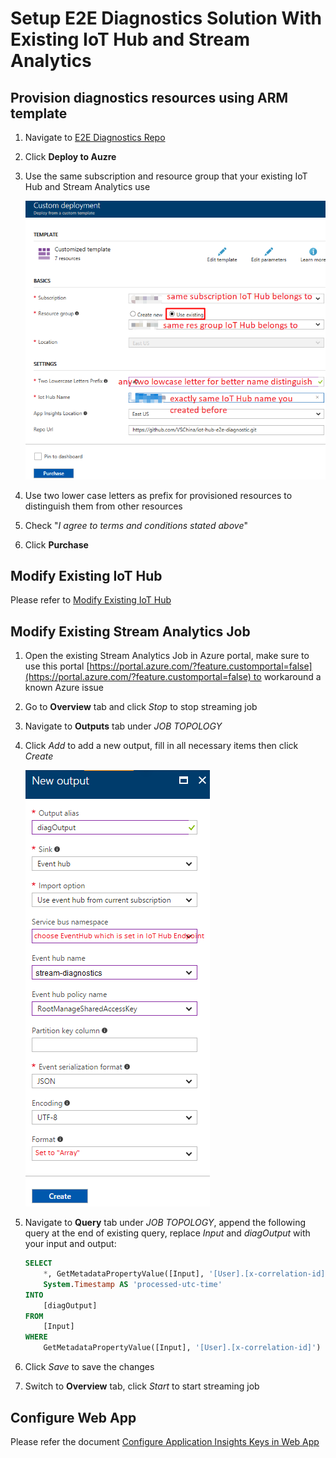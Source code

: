 # Setup E2E Diagnostics Solution With Existing IoT Hub and Stream Analytics
## Provision diagnostics resources using ARM template
1. Navigate to [E2E Diagnostics Repo](https://github.com/VSChina/iot-hub-e2e-diagnostic/tree/existing_HUB_SA)
2. Click **Deploy to Auzre**
3. Use the same subscription and resource group that your existing IoT Hub and Stream Analytics use

   ![](./images/New_Existing_IoT_Stream.PNG)
4. Use two lower case letters as prefix for provisioned resources to distinguish them from other resources
5. Check "*I agree to terms and conditions stated above*"
6. Click **Purchase**

## Modify Existing IoT Hub
Please refer to [Modify Existing IoT Hub](./Modify%20Existing%20IoT%20Hub.md)

## Modify Existing Stream Analytics Job
1. Open the existing Stream Analytics Job in Azure portal, make sure to use this portal [https://portal.azure.com/?feature.customportal=false](https://portal.azure.com/?feature.customportal=false) to workaround a known Azure issue
2. Go to **Overview** tab and click *Stop* to stop streaming job
3. Navigate to **Outputs** tab under *JOB TOPOLOGY*
4. Click *Add* to add a new output, fill in all necessary items then click *Create*

   ![](./images/Stream_Diag_Output.png)
5. Navigate to **Query** tab under *JOB TOPOLOGY*, append the following query at the end of existing query, replace *Input* and *diagOutput* with your input and output:
    ```sql
    SELECT
        *, GetMetadataPropertyValue([Input], '[User].[x-correlation-id]') AS 'x-correlation-id',
        System.Timestamp AS 'processed-utc-time'
    INTO
        [diagOutput]
    FROM
        [Input]
    WHERE 
        GetMetadataPropertyValue([Input], '[User].[x-correlation-id]') IS NOT NULL
    ```
6. Click *Save* to save the changes
7. Switch to **Overview** tab, click *Start* to start streaming job

## Configure Web App
Please refer the document [Configure Application Insights Keys in Web App](./Guide%20to%20Config%20Application%20Insights%20Keys%20in%20Web%20APP.md)
